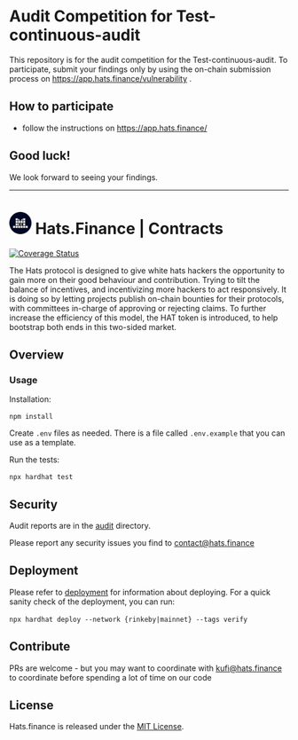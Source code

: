 # Audit Competition for Test-continuous-audit
This repository is for the audit competition for the Test-continuous-audit.
To participate, submit your findings only by using the on-chain submission process on https://app.hats.finance/vulnerability .
## How to participate
- follow the instructions on https://app.hats.finance/
## Good luck!
We look forward to seeing your findings.
* * *
# <img src="https://raw.githubusercontent.com/hats-finance/icons/main/hats.svg" alt="Hats.Finance" text="sds" height="40px"> Hats.Finance | Contracts

[![Coverage Status](https://coveralls.io/repos/github/hats-finance/hats-contracts/badge.svg?t=Ko4Ndz&kill_cache=2)](https://coveralls.io/github/hats-finance/hats-contracts)

The Hats protocol is designed to give white hats hackers the opportunity to gain more on their good behaviour and contribution. Trying to tilt the balance of incentives, and incentivizing more hackers to act responsively. It is doing so by letting projects publish on-chain bounties for their protocols, with committees in-charge of approving or rejecting claims. To further increase the efficiency of this model, the HAT token is introduced, to help bootstrap both ends in this two-sided market.

## Overview

### Usage

Installation:

```
npm install
```

Create `.env` files as needed. There is a file called `.env.example` that you can use as a template.

Run the tests:

```
npx hardhat test
```

## Security


Audit reports are in the [audit](./audit) directory.


Please report any security issues you find to contact@hats.finance

## Deployment

Please refer to [deployment](./docs/deployment.md) for information about deploying. For a quick sanity check of the deployment, you can run:

`npx hardhat deploy --network {rinkeby|mainnet} --tags verify`

## Contribute

PRs are welcome - but you may want to coordinate with kufi@hats.finance to coordinate before spending a lot of time on our code

## License

Hats.finance is released under the [MIT License](LICENSE).
